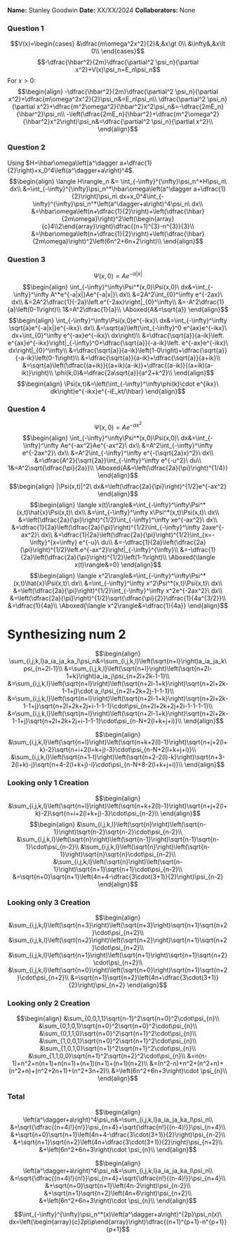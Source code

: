 **Name:** Stanley Goodwin
**Date:** XX/XX/2024
**Collaborators:** None



### Question 1
$$V(x)=\begin{cases}
&\dfrac{m\omega^2x^2}{2}&,&x\gt 0\\
&\infty&,&x\lt 0\\
\end{cases}$$
$$-\dfrac{\hbar^2}{2m}\dfrac{\partial^2 \psi_n}{\partial x^2}+V(x)\psi_n=E_n\psi_n$$
For $x>0$:
$$\begin{align}
-\dfrac{\hbar^2}{2m}\dfrac{\partial^2 \psi_n}{\partial x^2}+\dfrac{m\omega^2x^2}{2}\psi_n&=E_n\psi_n\\
\dfrac{\partial^2 \psi_n}{\partial x^2}+\dfrac{m^2\omega^2}{\hbar^2}x^2\psi_n&=-\dfrac{2mE_n}{\hbar^2}\psi_n\\
-\left(\dfrac{2mE_n}{\hbar^2}+\dfrac{m^2\omega^2}{\hbar^2}x^2\right)\psi_n&=\dfrac{\partial^2 \psi_n}{\partial x^2}\\
\end{align}$$






### Question 2
Using $H=\hbar\omega\left(a^\dagger a+\dfrac{1}{2}\right)+x_0^4\left(a^\dagger+a\right)^4$.
$$\begin{align}
\langle H\rangle_n &= \int_{-\infty}^{\infty}\psi_n^*H\psi_n\ dx\\
&=\int_{-\infty}^{\infty}\psi_n^*\hbar\omega\left(a^\dagger a+\dfrac{1}{2}\right)\psi_n\ dx+x_0^4\int_{-\infty}^{\infty}\psi_n^*\left(a^\dagger+a\right)^4\psi_n\ dx\\
&=\hbar\omega\left(n+\dfrac{1}{2}\right)+\left(\dfrac{\hbar}{2m\omega}\right)^2\left(\begin{array}{c}4\\2\end{array}\right)\dfrac{(n+1)^{3}-n^{3}}{3}\\
&=\hbar\omega\left(n+\dfrac{1}{2}\right)+\left(\dfrac{\hbar}{2m\omega}\right)^2\left(6n^2+6n+2\right)\\
\end{align}$$


### Question 3
$$\Psi(x,0)=Ae^{-a|x|}$$
$$\begin{align}
\int_{-\infty}^\infty\Psi^*(x,0)\Psi(x,0)\ dx&=\int_{-\infty}^\infty A^*e^{-a|x|}Ae^{-a|x|}\ dx\\
&=2A^2\int_{0}^\infty e^{-2ax}\ dx\\
&=2A^2\dfrac{1}{-2a}\left.e^{-2ax}\right|_{0}^\infty\\
&=-A^2\dfrac{1}{a}\left(0-1\right)\\
1&=A^2\dfrac{1}{a}\\
\Aboxed{A&=\sqrt{a}}
\end{align}$$
$$\begin{align}
\int_{-\infty}^\infty\Psi(x,0)e^{-ikx}\ dx&=\int_{-\infty}^\infty \sqrt{a}e^{-a|x|}e^{-ikx}\ dx\\
&=\sqrt{a}\left(\int_{-\infty}^0 e^{ax}e^{-ikx}\ dx+\int_{0}^\infty e^{-ax}e^{-ikx}\ dx\right)\\
&=\dfrac{\sqrt{a}}{a-ik}\left. e^{ax}e^{-ikx}\right|_{-\infty}^0+\dfrac{\sqrt{a}}{-a-ik}\left. e^{-ax}e^{-ikx}\ dx\right|_{0}^\infty\\
&=\dfrac{\sqrt{a}}{a-ik}\left(1-0\right)+\dfrac{\sqrt{a}}{-a-ik}\left(0-1\right)\\
&=\dfrac{\sqrt{a}}{a-ik}+\dfrac{\sqrt{a}}{a+ik}\\
&=\sqrt{a}\left(\dfrac{(a+ik)}{(a+ik)(a-ik)}+\dfrac{(a-ik)}{(a+ik)(a-ik)}\right)\\
\phi(k,0)&=\dfrac{2a\sqrt{a}}{a^2+k^2}\\
\end{align}$$
$$\begin{align}
\Psi(x,t)&=\left(\int_{-\infty}^\infty\phi(k)\cdot e^{ikx}\ dk\right)e^{-ikx}e^{-iE_kt/\hbar}
\end{align}$$

### Question 4
$$\Psi(x,0)=Ae^{-ax^2}$$
$$\begin{align}
\int_{-\infty}^\infty\Psi^*(x,0)\Psi(x,0)\ dx&=\int_{-\infty}^\infty Ae^{-ax^2}Ae^{-ax^2}\ dx\\
&=A^2\int_{-\infty}^\infty e^{-2ax^2}\ dx\\
&=A^2\int_{-\infty}^\infty e^{-(\sqrt{2a}x)^2}\ dx\\
&=\dfrac{A^2}{\sqrt{2a}}\int_{-\infty}^\infty e^{-u^2}\ du\\
1&=A^2\sqrt{\dfrac{\pi}{2a}}\\
\Aboxed{A&=\left(\dfrac{2a}{\pi}\right)^{1/4}}
\end{align}$$
$$\begin{align}
|\Psi(x,t)|^2\ dx&=\left(\dfrac{2a}{\pi}\right)^{1/2}e^{-ax^2}
\end{align}$$
$$\begin{align}
\langle x(t)\rangle&=\int_{-\infty}^\infty\Psi^*(x,t)\hat{x}\Psi(x,t)\ dx\\
&=\int_{-\infty}^\infty x\Psi^*(x,t)\Psi(x,t)\ dx\\
&=\left(\dfrac{2a}{\pi}\right)^{1/2}\int_{-\infty}^\infty xe^{-ax^2}\ dx\\
&=\dfrac{1}{2a}\left(\dfrac{2a}{\pi}\right)^{1/2}\int_{-\infty}^\infty 2axe^{-ax^2}\ dx\\
&=\dfrac{1}{2a}\left(\dfrac{2a}{\pi}\right)^{1/2}\int_{x=-\infty}^{x=\infty} e^{-u}\ du\\
&=-\dfrac{1}{2a}\left(\dfrac{2a}{\pi}\right)^{1/2}\left.e^{-ax^2}\right|_{-\infty}^{\infty}\\
&=-\dfrac{1}{2a}\left(\dfrac{2a}{\pi}\right)^{1/2}\left(1-1\right)\\
\Aboxed{\langle x(t)\rangle&=0}
\end{align}$$
$$\begin{align}
\langle x^2\rangle&=\int_{-\infty}^\infty\Psi^*(x,t)\hat{x}\Psi(x,t)\ dx\\
&=\int_{-\infty}^\infty x^2\Psi^*(x,t)\Psi(x,t)\ dx\\
&=\left(\dfrac{2a}{\pi}\right)^{1/2}\int_{-\infty}^\infty x^2e^{-2ax^2}\ dx\\
&=\left(\dfrac{2a}{\pi}\right)^{1/2}\sqrt{\dfrac{\pi}{2}}\dfrac{1}{4a^{3/2}}\\
&=\dfrac{1}{4a}\\
\Aboxed{\langle x^2\rangle&=\dfrac{1}{4a}}
\end{align}$$





























# Synthesizing num 2
$$\begin{align}
\sum_{i,j,k,l}a_ia_ja_ka_l\psi_n&=\sum_{i,j,k,l}\left(\sqrt{n+l}\right)a_ia_ja_k\psi_{n+2l-1}\\
&=\sum_{i,j,k,l}\left(\sqrt{n+l}\right)\left(\sqrt{n+2l-1+k}\right)a_ia_j\psi_{n+2l+2k-1-1}\\
&=\sum_{i,j,k,l}\left(\sqrt{n+l}\right)\left(\sqrt{n+2l-1+k}\right)\sqrt{n+2l+2k-1-1+j}\cdot a_i\psi_{n+2l+2k+2j-1-1-1}\\
&=\sum_{i,j,k,l}\left(\sqrt{n+l}\right)\left(\sqrt{n+2l-1+k}\right)\sqrt{n+2l+2k-1-1+j}\sqrt{n+2l+2k+2j+i-1-1-1}\cdot\psi_{n+2l+2k+2j+2i-1-1-1-1}\\
&=\sum_{i,j,k,l}\left(\sqrt{n+l}\right)\left(\sqrt{n+2l-1+k}\right)\sqrt{n+2l+2k-1-1+j}\sqrt{n+2l+2k+2j+i-1-1-1}\cdot\psi_{n-N+2(l+k+j+i)}\\
\end{align}$$


$$\begin{align}
&\sum_{i,j,k,l}\left(\sqrt{n+l}\right)\left(\sqrt{n+k+2(l)-1}\right)\sqrt{n+j+2(l+k)-2}\sqrt{n+i+2(l+k+j)-3}\cdot\psi_{n-N+2(l+k+j+i)}\\
&\sum_{i,j,k,l}\left(\sqrt{n+1-l}\right)\left(\sqrt{n+2-2(l)-k}\right)\sqrt{n+3-2(l+k)-j}\sqrt{n+4-2(l+k+j)-i}\cdot\psi_{n-N+8-2(l+k+j+i)}\\
\end{align}$$


### Looking only 1 Creation
$$\begin{align}
&\sum_{i,j,k,l}\left(\sqrt{n+l}\right)\left(\sqrt{n+k+2(l)-1}\right)\sqrt{n+j+2(l+k)-2}\sqrt{n+i+2(l+k+j)-3}\cdot\psi_{n-2}\\
\end{align}$$
$$\begin{align}
&\sum_{i,j,k,l}\left(\sqrt{n}\right)\left(\sqrt{n-1}\right)\sqrt{n-2}\sqrt{n-2}\cdot\psi_{n-2}\\
&\sum_{i,j,k,l}\left(\sqrt{n}\right)\left(\sqrt{n-1}\right)\sqrt{n-1}\sqrt{n-1}\cdot\psi_{n-2}\\
&\sum_{i,j,k,l}\left(\sqrt{n}\right)\left(\sqrt{n-1}\right)\sqrt{n}\sqrt{n}\cdot\psi_{n-2}\\
&\sum_{i,j,k,l}\left(\sqrt{n}\right)\left(\sqrt{n-1}\right)\sqrt{n+1}\sqrt{n+1}\cdot\psi_{n-2}\\
&=\sqrt{n+0}\sqrt{n+1}\left(4n+4-\dfrac{3\cdot(3+1)}{2}\right)\psi_{n-2}
\end{align}$$
### Looking only 3 Creation
$$\begin{align}
&\sum_{i,j,k,l}\left(\sqrt{n+3}\right)\left(\sqrt{n+3}\right)\sqrt{n+1}\sqrt{n+2}\cdot\psi_{n+2}\\
&\sum_{i,j,k,l}\left(\sqrt{n+2}\right)\left(\sqrt{n+2}\right)\sqrt{n+1}\sqrt{n+2}\cdot\psi_{n+2}\\
&\sum_{i,j,k,l}\left(\sqrt{n+1}\right)\left(\sqrt{n+1}\right)\sqrt{n+1}\sqrt{n+2}\cdot\psi_{n+2}\\
&\sum_{i,j,k,l}\left(\sqrt{n+0}\right)\left(\sqrt{n+0}\right)\sqrt{n+1}\sqrt{n+2}\cdot\psi_{n+2}\\
&=\sqrt{n+1}\sqrt{n+2}\left(4n+\dfrac{3\cdot(3+1)}{2}\right)\psi_{n+2}
\end{align}$$
### Looking only 2 Creation
$$\begin{align}
&\sum_{0,0,1,1}\sqrt{n-1}^2\sqrt{n+0}^2\cdot\psi_{n}\\
&\sum_{0,1,0,1}\sqrt{n+0}^2\sqrt{n+0}^2\cdot\psi_{n}\\
&\sum_{0,1,1,0}\sqrt{n+0}^2\sqrt{n+1}^2\cdot\psi_{n}\\
&\sum_{1,0,0,1}\sqrt{n+0}^2\sqrt{n+1}^2\cdot\psi_{n}\\
&\sum_{1,0,1,0}\sqrt{n+1}^2\sqrt{n+1}^2\cdot\psi_{n}\\
&\sum_{1,1,0,0}\sqrt{n+1}^2\sqrt{n+2}^2\cdot\psi_{n}\\
&=n(n-1)+n^2+n(n+1)+n(n+1)+(n+1)(n+1)+(n+1)(n+2)\\
&=(n^2-n)+n^2+(n^2+n)+(n^2+n)+(n^2+2n+1)+(n^2+3n+2)\\
&=\left(6n^2+6n+3\right)\cdot \psi_{n}\\
\end{align}$$
### Total
$$\begin{align}
\left(a^\dagger+a\right)^4\psi_n&=\sum_{i,j,k,l}a_ia_ja_ka_l\psi_n\\
&=\sqrt{\dfrac{(n+4)!}{n!}}\psi_{n+4}+\sqrt{\dfrac{n!}{(n-4)!}}\psi_{n+4}\\
&+\sqrt{n+0}\sqrt{n+1}\left(4n+4-\dfrac{3\cdot(3+1)}{2}\right)\psi_{n-2}\\
&+\sqrt{n+1}\sqrt{n+2}\left(4n+\dfrac{3\cdot(3+1)}{2}\right)\psi_{n+2}\\
&+\left(6n^2+6n+3\right)\cdot \psi_{n}\\
\end{align}$$

$$\begin{align}
\left(a^\dagger+a\right)^4\psi_n&=\sum_{i,j,k,l}a_ia_ja_ka_l\psi_n\\
&=\sqrt{\dfrac{(n+4)!}{n!}}\psi_{n+4}+\sqrt{\dfrac{n!}{(n-4)!}}\psi_{n+4}\\
&+\sqrt{n+0}\sqrt{n+1}\left(4n-2\right)\psi_{n-2}\\
&+\sqrt{n+1}\sqrt{n+2}\left(4n+6\right)\psi_{n+2}\\
&+\left(6n^2+6n+3\right)\cdot \psi_{n}\\
\end{align}$$

$$\int_{-\infty}^{\infty}\psi_n^*(x)\left(a^\dagger+a\right)^{2p}\psi_n(x)\ dx=\left(\begin{array}{c}2p\\p\end{array}\right)\dfrac{(n+1)^{p+1}-n^{p+1}}{p+1}$$

